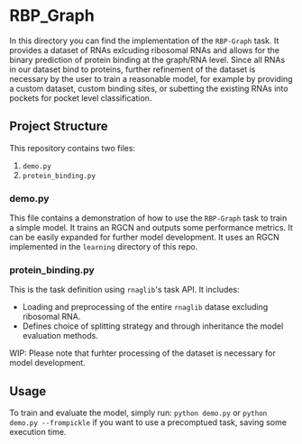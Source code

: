 # RBP_Graph

In this directory you can find the implementation of the `RBP-Graph` task. It provides a dataset of RNAs exlcuding ribosomal RNAs and allows for the binary prediction of protein binding at the graph/RNA level. Since all RNAs in our dataset bind to proteins, further refinement of the dataset is necessary by the user to train a reasonable model, for example by providing a custom dataset, custom binding sites, or subetting the existing RNAs into pockets for pocket level classification.

## Project Structure

This repository contains two files:

1. `demo.py`
2. `protein_binding.py`

### demo.py

This file contains a demonstration of how to use the `RBP-Graph` task to train a simple model. It trains an RGCN and outputs some performance metrics. It can be easily expanded for further model development. It uses an RGCN implemented in the `learning` directory of this repo.

### protein_binding.py

This is the task definition using `rnaglib`'s task API. It includes:
- Loading and preprocessing of the entire `rnaglib` datase excluding ribosomal RNA.
- Defines choice of splitting strategy and through inheritance the model evaluation methods.

WIP: Please note that furhter processing of the dataset is necessary for model development.

## Usage

To train and evaluate the model, simply run: `python demo.py` or `python demo.py --frompickle` if you want to use a precomptued task, saving some execution time.